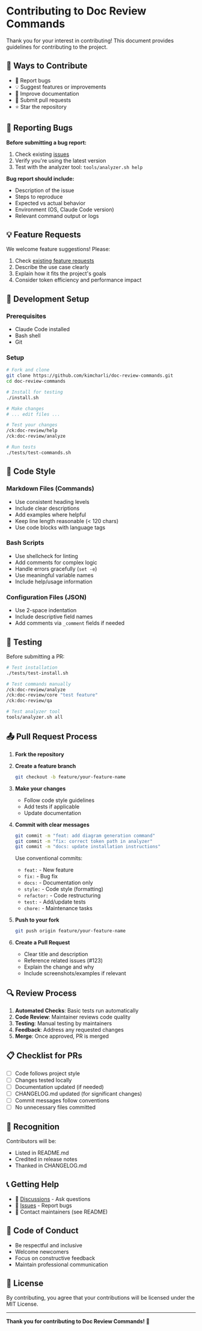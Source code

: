 # Contributing to Doc Review Commands

Thank you for your interest in contributing! This document provides guidelines for contributing to the project.

## 🎯 Ways to Contribute

- 🐛 Report bugs
- 💡 Suggest features or improvements
- 📝 Improve documentation
- 🔧 Submit pull requests
- ⭐ Star the repository

## 🐛 Reporting Bugs

**Before submitting a bug report:**

1. Check existing [issues](https://github.com/kimcharli/doc-review-commands/issues)
2. Verify you're using the latest version
3. Test with the analyzer tool: `tools/analyzer.sh help`

**Bug report should include:**

- Description of the issue
- Steps to reproduce
- Expected vs actual behavior
- Environment (OS, Claude Code version)
- Relevant command output or logs

## 💡 Feature Requests

We welcome feature suggestions! Please:

1. Check [existing feature requests](https://github.com/kimcharli/doc-review-commands/issues?q=is%3Aissue+is%3Aopen+label%3Aenhancement)
2. Describe the use case clearly
3. Explain how it fits the project's goals
4. Consider token efficiency and performance impact

## 🔧 Development Setup

### Prerequisites

- Claude Code installed
- Bash shell
- Git

### Setup

```bash
# Fork and clone
git clone https://github.com/kimcharli/doc-review-commands.git
cd doc-review-commands

# Install for testing
./install.sh

# Make changes
# ... edit files ...

# Test your changes
/ck:doc-review/help
/ck:doc-review/analyze

# Run tests
./tests/test-commands.sh
```

## 📝 Code Style

### Markdown Files (Commands)

- Use consistent heading levels
- Include clear descriptions
- Add examples where helpful
- Keep line length reasonable (< 120 chars)
- Use code blocks with language tags

### Bash Scripts

- Use shellcheck for linting
- Add comments for complex logic
- Handle errors gracefully (`set -e`)
- Use meaningful variable names
- Include help/usage information

### Configuration Files (JSON)

- Use 2-space indentation
- Include descriptive field names
- Add comments via `_comment` fields if needed

## 🧪 Testing

Before submitting a PR:

```bash
# Test installation
./tests/test-install.sh

# Test commands manually
/ck:doc-review/analyze
/ck:doc-review/core "test feature"
/ck:doc-review/qa

# Test analyzer tool
tools/analyzer.sh all
```

## 📤 Pull Request Process

1. **Fork the repository**
2. **Create a feature branch**

   ```bash
   git checkout -b feature/your-feature-name
   ```

3. **Make your changes**
   - Follow code style guidelines
   - Add tests if applicable
   - Update documentation

4. **Commit with clear messages**

   ```bash
   git commit -m "feat: add diagram generation command"
   git commit -m "fix: correct token path in analyzer"
   git commit -m "docs: update installation instructions"
   ```

   Use conventional commits:
   - `feat:` - New feature
   - `fix:` - Bug fix
   - `docs:` - Documentation only
   - `style:` - Code style (formatting)
   - `refactor:` - Code restructuring
   - `test:` - Add/update tests
   - `chore:` - Maintenance tasks

5. **Push to your fork**

   ```bash
   git push origin feature/your-feature-name
   ```

6. **Create a Pull Request**
   - Clear title and description
   - Reference related issues (#123)
   - Explain the change and why
   - Include screenshots/examples if relevant

## 🔍 Review Process

1. **Automated Checks**: Basic tests run automatically
2. **Code Review**: Maintainer reviews code quality
3. **Testing**: Manual testing by maintainers
4. **Feedback**: Address any requested changes
5. **Merge**: Once approved, PR is merged

## 📋 Checklist for PRs

- [ ] Code follows project style
- [ ] Changes tested locally
- [ ] Documentation updated (if needed)
- [ ] CHANGELOG.md updated (for significant changes)
- [ ] Commit messages follow conventions
- [ ] No unnecessary files committed

## 🌟 Recognition

Contributors will be:

- Listed in README.md
- Credited in release notes
- Thanked in CHANGELOG.md

## 📞 Getting Help

- 💬 [Discussions](https://github.com/kimcharli/doc-review-commands/discussions) - Ask questions
- 🐛 [Issues](https://github.com/kimcharli/doc-review-commands/issues) - Report bugs
- 📧 Contact maintainers (see README)

## 📜 Code of Conduct

- Be respectful and inclusive
- Welcome newcomers
- Focus on constructive feedback
- Maintain professional communication

## 📄 License

By contributing, you agree that your contributions will be licensed under the MIT License.

---

**Thank you for contributing to Doc Review Commands!** 🎉
